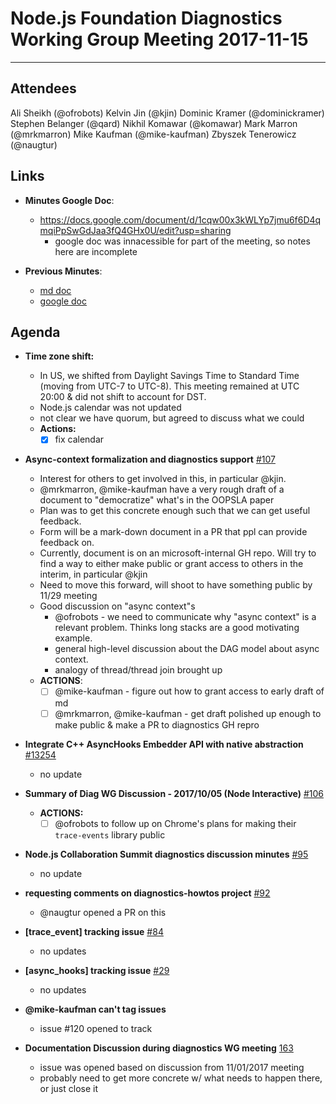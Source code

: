 # Node.js Foundation Diagnostics Working Group Meeting 2017-11-15

--------------------------------------

## Attendees

Ali Sheikh (@ofrobots)
Kelvin Jin (@kjin)
Dominic Kramer (@dominickramer)
Stephen Belanger (@qard)
Nikhil Komawar (@komawar)
Mark Marron (@mrkmarron)
Mike Kaufman (@mike-kaufman)
Zbyszek Tenerowicz (@naugtur)

## Links

* **Minutes Google Doc**: 
  - https://docs.google.com/document/d/1cqw00x3kWLYp7jmu6f6D4qmqiPpSwGdJaa3fQ4GHx0U/edit?usp=sharing
    - google doc was innacessible for part of the meeting, so notes here are incomplete

* **Previous Minutes**: 
  - [md doc](https://github.com/nodejs/diagnostics/blob/master/wg-meetings/2017-11-01.md)
  - [google doc]( https://docs.google.com/document/d/1YPysjpqnMdiXwAubWvN3AoMRGBEzk9cq2eLluj9hP6w/edit?usp=sharing)

## Agenda
  - **Time zone shift:**  
      - In US, we shifted from Daylight Savings Time to Standard Time (moving from UTC-7 to UTC-8).  This meeting remained at UTC 20:00 & did not shift to account for DST.
      - Node.js calendar was not updated
      - not clear we have quorum, but agreed to discuss what we could
      - **Actions:**
        - [x] fix calendar

  - **Async-context formalization and diagnostics support**  [#107](https://github.com/nodejs/diagnostics/issues/107)
     - Interest for others to get involved in this, in particular @kjin.
     - @mrkmarron, @mike-kaufman have a very rough draft of a document to "democratize" what's in the OOPSLA paper
     - Plan was to get this concrete enough such that we can get useful feedback.
     - Form will be a mark-down document in a PR that ppl can provide feedback on.  
     - Currently, document is on an  microsoft-internal GH repo.  Will try to find a way to either make public or grant access to others in the interim, in particular @kjin     
     - Need to move this forward, will shoot to have something public by 11/29 meeting
     - Good discussion on "async context"s
       - @ofrobots  - we need to communicate why "async context" is a relevant problem.  Thinks long stacks are a good motivating example.
       - general high-level discussion about the DAG model about async context.
       - analogy of thread/thread join brought up 
    - **ACTIONS**:
      - [ ] @mike-kaufman - figure out how to grant access to early draft of md
      - [ ] @mrkmarron, @mike-kaufman - get draft polished up enough to make public & make a PR to diagnostics GH repro

  - **Integrate C++ AsyncHooks Embedder API with native abstraction** [#13254](https://github.com/nodejs/node/issues/13254)
    - no update

  - **Summary of Diag WG Discussion - 2017/10/05 (Node Interactive)** [#106](https://github.com/nodejs/diagnostics/issues/106)
    - **ACTIONS:**
      - [ ] @ofrobots to follow up on Chrome's plans for making their `trace-events` library public

  - **Node.js Collaboration Summit diagnostics discussion minutes** [#95](https://github.com/nodejs/diagnostics/issues/95)
    - no update

  - **requesting comments on diagnostics-howtos project** [#92](https://github.com/nodejs/diagnostics/issues/92)
    - @naugtur opened a PR on this 

  - **\[trace_event\] tracking issue** [#84](https://github.com/nodejs/diagnostics/issues/84)
    - no updates

  - **\[async_hooks\] tracking issue** [#29](https://github.com/nodejs/diagnostics/issues/29)
     - no updates

  - **@mike-kaufman can't tag issues**
    - issue #120 opened to track

  - **Documentation Discussion during diagnostics WG meeting** [163](https://github.com/nodejs/community-committee/issues/163)
     - issue was opened based on discussion from 11/01/2017 meeting
     - probably need to get more concrete w/ what needs to happen there, or just close it

